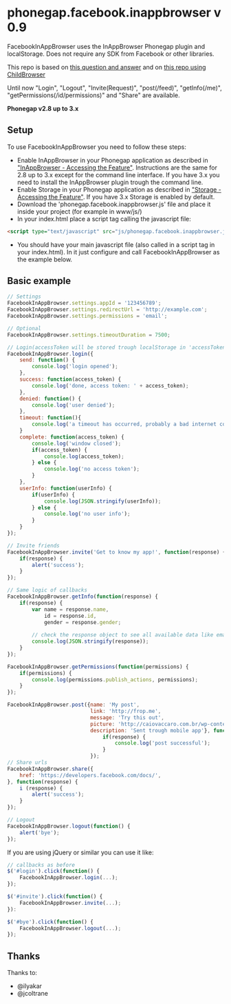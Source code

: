 phonegap.facebook.inappbrowser v 0.9
==============================

FacebookInAppBrowser uses the InAppBrowser Phonegap plugin and localStorage. Does not require any SDK from Facebook or other libraries.

This repo is based on [this question and answer](http://stackoverflow.com/questions/16576977/is-there-any-facebook-plugin-for-phonegap-2-7-0) and on [this repo using ChildBrowser](https://github.com/purplecabbage/phonegap-plugins/tree/master/iPhone/ChildBrowser/FBConnectExample)

Until now "Login", "Logout", "Invite(Request)", "post(/feed)", "getInfo(/me)", "getPermissions(/id/permissions)" and "Share" are available.

**Phonegap v2.8 up to 3.x**

Setup
-----

To use FacebookInAppBrowser you need to follow these steps:
- Enable InAppBrowser in your Phonegap application as described in ["InAppBrowser - Accessing the Feature"](http://docs.phonegap.com/en/3.3.0/cordova_inappbrowser_inappbrowser.md.html#InAppBrowser). Instructions are the same for 2.8 up to 3.x except for the command line interface. If you have 3.x you need to install the InAppBrowser plugin trough the command line.
- Enable Storage in your Phonegap application as described in ["Storage - Accessing the Feature"](http://docs.phonegap.com/en/3.3.0/cordova_storage_storage.md.html#Storage). If you have 3.x Storage is enabled by default.
- Download the 'phonegap.facebook.inappbrowser.js' file and place it inside your project (for example in www/js/)
- In your index.html place a script tag calling the javascript file:

```html
<script type="text/javascript" src="js/phonegap.facebook.inappbrowser.js"></script>
``` 
- You should have your main javascript file (also called in a script tag in your index.html). In it just configure and call FacebookInAppBrowser as the example below.


Basic example
-------------

```javascript
// Settings
FacebookInAppBrowser.settings.appId = '123456789';
FacebookInAppBrowser.settings.redirectUrl = 'http://example.com';
FacebookInAppBrowser.settings.permissions = 'email';

// Optional
FacebookInAppBrowser.settings.timeoutDuration = 7500;

// Login(accessToken will be stored trough localStorage in 'accessToken');
FacebookInAppBrowser.login({
	send: function() {
		console.log('login opened');
	},
	success: function(access_token) {
		console.log('done, access token: ' + access_token);
	},
	denied: function() {
		console.log('user denied');
	},
	timeout: function(){
	    console.log('a timeout has occurred, probably a bad internet connection');
	}
	complete: function(access_token) {
		console.log('window closed');
		if(access_token) {
			console.log(access_token);
		} else {
			console.log('no access token');
		}
	},
	userInfo: function(userInfo) {
		if(userInfo) {
			console.log(JSON.stringify(userInfo));
		} else {
			console.log('no user info');
		}
	}
});

// Invite friends
FacebookInAppBrowser.invite('Get to know my app!', function(response) {
	if(response) {
		alert('success');
	}
});

// Same logic of callbacks
FacebookInAppBrowser.getInfo(function(response) {
	if(response) {
		var name = response.name,
            id = response.id,
            gender = response.gender;
	            
        // check the response object to see all available data like email, first name, last name, etc
        console.log(JSON.stringify(response));
	}
});

FacebookInAppBrowser.getPermissions(function(permissions) {
	if(permissions) {
		console.log(permissions.publish_actions, permissions);
	}
});

FacebookInAppBrowser.post({name: 'My post',
			               link: 'http://frop.me',
			               message: 'Try this out',
			               picture: 'http://caiovaccaro.com.br/wp-content/uploads/2013/10/frop01.jpg',
			               description: 'Sent trough mobile app'}, function(response) {
			                   if(response) {
			                       console.log('post successful');
			                   }
			               });
// Share urls
FacebookInAppBrowser.share({
    href: 'https://developers.facebook.com/docs/',
}, function(response) {
    i (response) {
		alert('success');
	}
});

// Logout
FacebookInAppBrowser.logout(function() {
	alert('bye');
});
``` 
If you are using jQuery or similar you can use it like: 
```javascript
// callbacks as before
$('#login').click(function() {
	FacebookInAppBrowser.login(...);
});

$('#invite').click(function() {
	FacebookInAppBrowser.invite(...);
}):

$('#bye').click(function() {
	FacebookInAppBrowser.logout(...);
});
``` 

Thanks
------
Thanks to:  
- @ilyakar
- @jcoltrane
